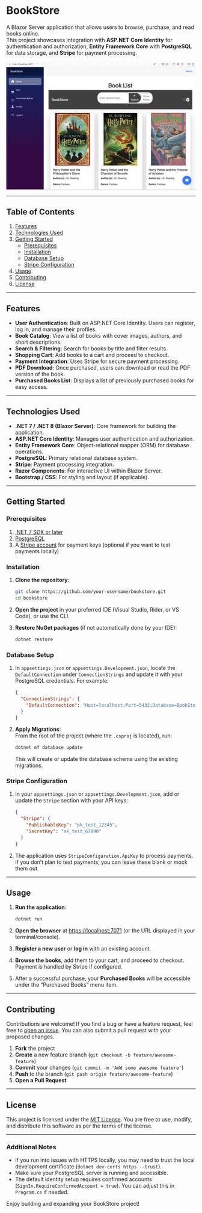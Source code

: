 # BookStore

A Blazor Server application that allows users to browse, purchase, and read books online.  
This project showcases integration with **ASP.NET Core Identity** for authentication and authorization, **Entity Framework Core** with **PostgreSQL** for data storage, and **Stripe** for payment processing.

<div align="center">
  <img src="/webdemo.png" alt="BookStore Screenshot" width="700"/>
</div>

---

## Table of Contents

1. [Features](#features)  
2. [Technologies Used](#technologies-used)  
3. [Getting Started](#getting-started)  
    - [Prerequisites](#prerequisites)  
    - [Installation](#installation)  
    - [Database Setup](#database-setup)  
    - [Stripe Configuration](#stripe-configuration)  
4. [Usage](#usage)
5. [Contributing](#contributing)  
6. [License](#license)

---

## Features

- **User Authentication**: Built on ASP.NET Core Identity. Users can register, log in, and manage their profiles.  
- **Book Catalog**: View a list of books with cover images, authors, and short descriptions.  
- **Search & Filtering**: Search for books by title and filter results.  
- **Shopping Cart**: Add books to a cart and proceed to checkout.  
- **Payment Integration**: Uses Stripe for secure payment processing.  
- **PDF Download**: Once purchased, users can download or read the PDF version of the book.  
- **Purchased Books List**: Displays a list of previously purchased books for easy access.  

---

## Technologies Used

- **.NET 7 / .NET 8 (Blazor Server)**: Core framework for building the application.  
- **ASP.NET Core Identity**: Manages user authentication and authorization.  
- **Entity Framework Core**: Object-relational mapper (ORM) for database operations.  
- **PostgreSQL**: Primary relational database system.  
- **Stripe**: Payment processing integration.  
- **Razor Components**: For interactive UI within Blazor Server.  
- **Bootstrap / CSS**: For styling and layout (if applicable).  

---

## Getting Started

### Prerequisites

1. [.NET 7 SDK or later](https://dotnet.microsoft.com/en-us/download/dotnet)  
2. [PostgreSQL](https://www.postgresql.org/download/)  
3. A [Stripe account](https://stripe.com/) for payment keys (optional if you want to test payments locally)

### Installation

1. **Clone the repository**:
   ```bash
   git clone https://github.com/your-username/bookstore.git
   cd bookstore
   ```

2. **Open the project** in your preferred IDE (Visual Studio, Rider, or VS Code), or use the CLI.

3. **Restore NuGet packages** (if not automatically done by your IDE):
   ```bash
   dotnet restore
   ```

### Database Setup

1. In `appsettings.json` or `appsettings.Development.json`, locate the `DefaultConnection` under `ConnectionStrings` and update it with your PostgreSQL credentials. For example:
   ```json
   {
     "ConnectionStrings": {
       "DefaultConnection": "Host=localhost;Port=5432;Database=BookStoreDb;Username=postgres;Password=YourPassword"
     }
   }
   ```

2. **Apply Migrations**:  
   From the root of the project (where the `.csproj` is located), run:
   ```bash
   dotnet ef database update
   ```
   This will create or update the database schema using the existing migrations.

### Stripe Configuration

1. In your `appsettings.json` or `appsettings.Development.json`, add or update the `Stripe` section with your API keys:
   ```json
   {
     "Stripe": {
       "PublishableKey": "pk_test_12345",
       "SecretKey": "sk_test_67890"
     }
   }
   ```
2. The application uses `StripeConfiguration.ApiKey` to process payments. If you don’t plan to test payments, you can leave these blank or mock them out.

---

## Usage

1. **Run the application**:
   ```bash
   dotnet run
   ```
2. **Open the browser** at [https://localhost:7071](https://localhost:7071) (or the URL displayed in your terminal/console).

3. **Register a new user** or **log in** with an existing account.

4. **Browse the books**, add them to your cart, and proceed to checkout. Payment is handled by Stripe if configured.

5. After a successful purchase, your **Purchased Books** will be accessible under the “Purchased Books” menu item.

---

## Contributing

Contributions are welcome! If you find a bug or have a feature request, feel free to [open an issue](https://github.com/your-username/bookstore/issues). You can also submit a pull request with your proposed changes.

1. **Fork** the project  
2. **Create** a new feature branch (`git checkout -b feature/awesome-feature`)  
3. **Commit** your changes (`git commit -m 'Add some awesome feature'`)  
4. **Push** to the branch (`git push origin feature/awesome-feature`)  
5. **Open a Pull Request**  

---

## License

This project is licensed under the [MIT License](LICENSE). You are free to use, modify, and distribute this software as per the terms of the license.

---

### Additional Notes

- If you run into issues with HTTPS locally, you may need to trust the local development certificate (`dotnet dev-certs https --trust`).  
- Make sure your PostgreSQL server is running and accessible.  
- The default identity setup requires confirmed accounts (`SignIn.RequireConfirmedAccount = true`). You can adjust this in `Program.cs` if needed.

Enjoy building and expanding your BookStore project!
